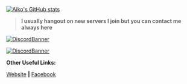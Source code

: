 [![Aiko's GitHub stats](https://github-readme-stats.vercel.app/api?username=AikoNee&theme=nightowl&show_icons=true)](https://yueaiko.ml)
<picture>
  <source media="(prefers-color-scheme: dark)" srcset="https://media.discordapp.net/attachments/952158783285628968/965261264148373576/Aiko.gif">

> **I usually hangout on new servers I join but you can contact me always here**


[![DiscordBanner](https://discord-readme-badge.vercel.app/api?id=517142172844425221)](https://aikonee.my.id/mylinks)
  
[![DiscordBanner](https://invidget.switchblade.xyz/uEs2xYhY5c)](https://discord.gg/uEs2xYhY5c)

 **Other Useful Links:**

 [Website](https://aikomechawaii.eu.org) **|**  [Facebook](https://fb.me/BoomBoomBakuda)

